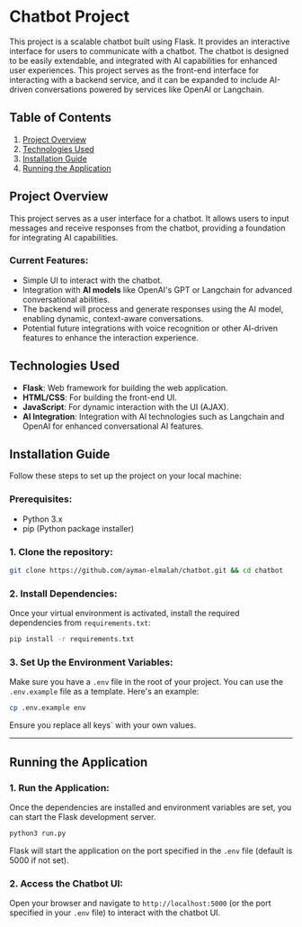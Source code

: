 # Chatbot Project

This project is a scalable chatbot built using Flask. It provides an interactive interface for users to communicate with a chatbot. The chatbot is designed to be easily extendable, and integrated with AI capabilities for enhanced user experiences. This project serves as the front-end interface for interacting with a backend service, and it can be expanded to include AI-driven conversations powered by services like OpenAI or Langchain.

## Table of Contents
1. [Project Overview](#project-overview)
2. [Technologies Used](#technologies-used)
3. [Installation Guide](#installation-guide)
4. [Running the Application](#running-the-application)

## Project Overview

This project serves as a user interface for a chatbot. It allows users to input messages and receive responses from the chatbot, providing a foundation for integrating AI capabilities. 

### Current Features:
- Simple UI to interact with the chatbot.
- Integration with **AI models** like OpenAI's GPT or Langchain for advanced conversational abilities.
- The backend will process and generate responses using the AI model, enabling dynamic, context-aware conversations.
- Potential future integrations with voice recognition or other AI-driven features to enhance the interaction experience.

## Technologies Used

- **Flask**: Web framework for building the web application.
- **HTML/CSS**: For building the front-end UI.
- **JavaScript**: For dynamic interaction with the UI (AJAX).
- **AI Integration**: Integration with AI technologies such as Langchain and OpenAI for enhanced conversational AI features.

## Installation Guide

Follow these steps to set up the project on your local machine:

### Prerequisites:
- Python 3.x
- pip (Python package installer)

### 1. Clone the repository:
```bash
git clone https://github.com/ayman-elmalah/chatbot.git && cd chatbot
```

### 2. Install Dependencies:
Once your virtual environment is activated, install the required dependencies from `requirements.txt`:

```bash
pip install -r requirements.txt
```

### 3. Set Up the Environment Variables:
Make sure you have a `.env` file in the root of your project. You can use the `.env.example` file as a template. Here's an example:

```bash
cp .env.example env
```

Ensure you replace all keys` with your own values.

---

## Running the Application

### 1. Run the Application:
Once the dependencies are installed and environment variables are set, you can start the Flask development server.

```bash
python3 run.py
```

Flask will start the application on the port specified in the `.env` file (default is 5000 if not set).

### 2. Access the Chatbot UI:
Open your browser and navigate to `http://localhost:5000` (or the port specified in your `.env` file) to interact with the chatbot UI.
